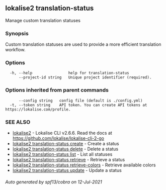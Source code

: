 ## lokalise2 translation-status

Manage custom translation statuses

### Synopsis

Custom translation statuses are used to provide a more efficient translation workflow.

### Options

```
  -h, --help                help for translation-status
      --project-id string   Unique project identifier (required).
```

### Options inherited from parent commands

```
      --config string   config file (default is ./config.yml)
  -t, --token string    API token. You can create API tokens at https://lokalise.com/profile.
```

### SEE ALSO

* [lokalise2](lokalise2.md)	 - Lokalise CLI v2.6.6. Read the docs at https://github.com/lokalise/lokalise-cli-2-go
* [lokalise2 translation-status create](lokalise2_translation-status_create.md)	 - Create a status
* [lokalise2 translation-status delete](lokalise2_translation-status_delete.md)	 - Delete a status
* [lokalise2 translation-status list](lokalise2_translation-status_list.md)	 - List all statuses
* [lokalise2 translation-status retrieve](lokalise2_translation-status_retrieve.md)	 - Retrieve a status
* [lokalise2 translation-status retrieve-colors](lokalise2_translation-status_retrieve-colors.md)	 - Retrieve available colors
* [lokalise2 translation-status update](lokalise2_translation-status_update.md)	 - Update a status

###### Auto generated by spf13/cobra on 12-Jul-2021
